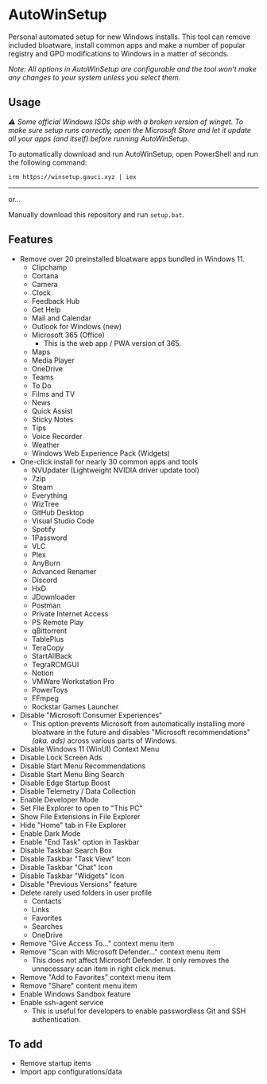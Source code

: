 # AutoWinSetup

Personal automated setup for new Windows installs. This tool can remove included bloatware, install common apps and make a number of popular registry and GPO modifications to Windows in a matter of seconds.

*Note: All options in AutoWinSetup are configurable and the tool won't make any changes to your system unless you select them.*

## Usage

*⚠️ Some official Windows ISOs ship with a broken version of winget. To make sure setup runs correctly, open the Microsoft Store and let it update all your apps (and itself) before running AutoWinSetup.*

To automatically download and run AutoWinSetup, open PowerShell and run the following command:

`irm https://winsetup.gauci.xyz | iex`

---

or...

Manually download this repository and run `setup.bat`.

## Features

* Remove over 20 preinstalled bloatware apps bundled in Windows 11.
  * Clipchamp
  * Cortana
  * Camera
  * Clock
  * Feedback Hub
  * Get Help
  * Mail and Calendar
  * Outlook for Windows (new)
  * Microsoft 365 (Office)
    * This is the web app / PWA version of 365.
  * Maps
  * Media Player
  * OneDrive
  * Teams
  * To Do
  * Films and TV
  * News
  * Quick Assist
  * Sticky Notes
  * Tips
  * Voice Recorder
  * Weather
  * Windows Web Experience Pack (Widgets)
* One-click install for nearly 30 common apps and tools
  * NVUpdater (Lightweight NVIDIA driver update tool)
  * 7zip
  * Steam
  * Everything
  * WizTree
  * GitHub Desktop
  * Visual Studio Code
  * Spotify
  * 1Password
  * VLC
  * Plex
  * AnyBurn
  * Advanced Renamer
  * Discord
  * HxD
  * JDownloader
  * Postman
  * Private Internet Access
  * PS Remote Play
  * qBittorrent
  * TablePlus
  * TeraCopy
  * StartAllBack
  * TegraRCMGUI
  * Notion
  * VMWare Workstation Pro
  * PowerToys
  * FFmpeg
  * Rockstar Games Launcher
* Disable "Microsoft Consumer Experiences"
  * This option prevents Microsoft from automatically installing more bloatware in the future and disables "Microsoft recommendations" *(aka. ads)* across various parts of Windows.
* Disable Windows 11 (WinUI) Context Menu
* Disable Lock Screen Ads
* Disable Start Menu Recommendations
* Disable Start Menu Bing Search
* Disable Edge Startup Boost
* Disable Telemetry / Data Collection
* Enable Developer Mode
* Set File Explorer to open to "This PC"
* Show File Extensions in File Explorer
* Hide "Home" tab in File Explorer
* Enable Dark Mode
* Enable "End Task" option in Taskbar
* Disable Taskbar Search Box
* Disable Taskbar "Task View" Icon
* Disable Taskbar "Chat" Icon
* Disable Taskbar "Widgets" Icon
* Disable "Previous Versions" feature
* Delete rarely used folders in user profile
  * Contacts
  * Links
  * Favorites
  * Searches
  * OneDrive
* Remove "Give Access To..." context menu item
* Remove "Scan with Microsoft Defender..." context menu item
  * This does not affect Microsoft Defender. It only removes the unnecessary scan item in right click menus.
* Remove "Add to Favorites" context menu item
* Remove "Share" content menu item
* Enable Windows Sandbox feature
* Enable ssh-agent service
  * This is useful for developers to enable passwordless Git and SSH authentication.

## To add

* Remove startup items
* Import app configurations/data
